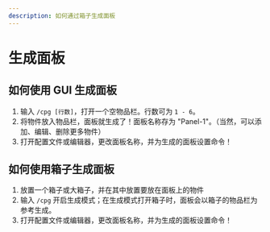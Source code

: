 ```yaml
---
description: 如何通过箱子生成面板
---
```


# 生成面板

## 如何使用 GUI 生成面板

1. 输入 `/cpg [行数]`，打开一个空物品栏。行数可为 `1 - 6`。
2. 将物件放入物品栏，面板就生成了！面板名称存为 "Panel-1"。（当然，可以添加、编辑、删除更多物件）
3. 打开配置文件或编辑器，更改面板名称，并为生成的面板设置命令！

## 如何使用箱子生成面板

1. 放置一个箱子或大箱子，并在其中放置要放在面板上的物件
2. 输入 `/cpg` 开启生成模式；在生成模式打开箱子时，面板会以箱子的物品栏为参考生成。
3. 打开配置文件或编辑器，更改面板名称，并为生成的面板设置命令！
